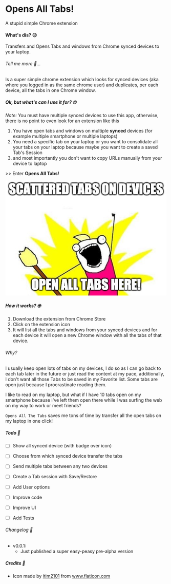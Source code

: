 # Opens All Tabs!

A stupid simple Chrome extension 

#### What's dis? 😐

Transfers and Opens Tabs and windows from Chrome synced devices to your laptop.

###### Tell me more 🤨...

Is a super simple chrome extension which looks for synced devices (aka where you logged in as the same chrome user) and duplicates, per each device, all the tabs in one Chrome window.


##### Ok, but what's can I use it for? 🙄 

_Note:_ You must have multiple synced devices to use this app, otherwise, there is no point to even look for an extension like this

1. You have open tabs and windows on multiple __synced__ devices (for example multiple smartphone or multiple laptops)
1. You need a specific tab on your laptop or you want to consolidate all your tabs on your laptop because maybe you want to create a saved Tab's Session
1. and most importantly you don't want to copy URLs manually from your device to laptop

\>\> Enter **Opens All Tabs!**

![Opens All Tabs Meme](oatb.jpeg)


##### How it works? 🤓

1. Download the extension from Chrome Store
1. Click on the extension icon
1. It will list all the tabs and windows from your synced devices and for each device it will open a new Chrome window with all the tabs of that device.

###### Why?

I usually keep open lots of tabs on my devices, I do so as I can go back to each tab later in the future or just read the content at my pace, additionally, I don't want all those Tabs to be saved in my Favorite list.
Some tabs are open just because I procrastinate reading them.

I like to read on my laptop, but what if I have 10 tabs open on my smartphone because I've left them open there while I was surfing the web on my way to work or meet friends?

`Opens All The Tabs` saves me tons of time by transfer all the open tabs on my laptop in one click!  

##### Todo 📝

- [ ] Show all synced device (with badge over icon)
- [ ] Choose from which synced device transfer the tabs
- [ ] Send multiple tabs between any two devices
- [ ] Create a Tab session with Save/Restore
- [ ] Add User options
- [ ] Improve code
- [ ] Improve UI
- [ ] Add Tests


###### Changelog 📗

- v0.0.1:
	- Just published a super easy-peasy pre-alpha version


##### Credits 🧩

- Icon made by <a href="https://www.flaticon.com/authors/itim2101" title="itim2101">itim2101</a> from <a href="https://www.flaticon.com/" title="Flaticon">www.flaticon.com</a></div>
